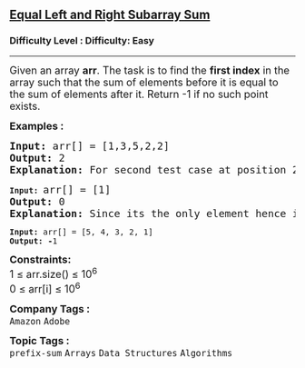 <h2><a href="https://www.geeksforgeeks.org/problems/equal-left-and-right-subarray-sum--170647/1?itm_source=geeksforgeeks&itm_medium=article&itm_campaign=practice_card">Equal Left and Right Subarray Sum</a></h2><h3>Difficulty Level : Difficulty: Easy</h3><hr><div class="problems_problem_content__Xm_eO"><p><span style="font-size: 18px;">Given an array <strong>arr</strong>. The task is to find the <strong>first index</strong> in the array such that the sum of elements before it is equal to the sum of elements after it.&nbsp;</span><span style="font-size: 18px;">Return -1 if no such point exists.</span></p>
<p><span style="font-size: 18px;"><strong>Examples :</strong></span></p>
<pre><span style="font-size: 18px;"><strong>Input: </strong>arr[] = [1,3,5,2,2] 
<strong>Output: </strong>2<strong> 
Explanation: </strong>For second test case at position 2 elements before it (1+3) = elements after it (2+2).<strong> </strong></span>
</pre>
<pre><strong>Input: </strong><span style="font-size: 18px;">arr[] = [1]
<strong>Output: </strong>0<strong>
Explanation: </strong>Since its the only element hence it is the only point.<br></span></pre>
<pre><strong>Input: </strong>arr[] = [5, 4, 3, 2, 1]
<strong>Output: -</strong>1</pre>
<p><span style="font-size: 18px;"><strong>Constraints:</strong><br>1 ≤ arr.size() ≤ 10<sup>6<br></sup>0 ≤ arr[i] ≤ 10<sup>6</sup></span></p></div><p><span style=font-size:18px><strong>Company Tags : </strong><br><code>Amazon</code>&nbsp;<code>Adobe</code>&nbsp;<br><p><span style=font-size:18px><strong>Topic Tags : </strong><br><code>prefix-sum</code>&nbsp;<code>Arrays</code>&nbsp;<code>Data Structures</code>&nbsp;<code>Algorithms</code>&nbsp;
